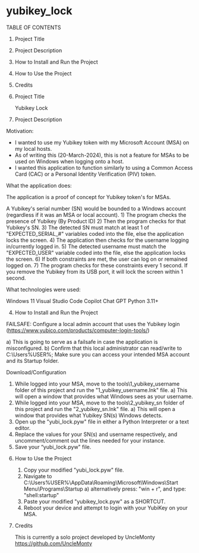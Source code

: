 # yubikey_lock

TABLE OF CONTENTS

1. Project Title
2. Project Description
3. How to Install and Run the Project
4. How to Use the Project
5. Credits

1. Project Title 

   Yubikey Lock

2. Project Description

Motivation:
   
  - I wanted to use my Yubikey token with my Microsoft Account (MSA) on my local hosts.
  - As of writing this (20-March-2024), this is not a feature for MSAs to be used on Windows when logging onto a host.
  - I wanted this application to function similarly to using a Common Access Card (CAC) or a Personal Identity Verification (PIV) token.

What the application does:
   
  The application is a proof of concept for Yubikey token's for MSAs.
  
  A Yubikey's serial number (SN) would be bounded to a Windows account (regardless if it was an MSA or local account).
        1) The program checks the presence of Yubikey (By Product ID)
        2) Then the program checks for that Yubikey's SN.
        3) The detected SN must match at least 1 of "EXPECTED_SERIAL_#" variables coded into the file, else the application locks the screen.
        4) The application then checks for the username logging in/currently logged in.
        5) The detected username must match the "EXPECTED_USER" variable coded into the file, else the application locks the screen.
        6) If both constraints are met, the user can log on or remained logged on.
        7) The program checks for these constraints every 1 second.
 If you remove the Yubikey from its USB port, it will lock the screen within 1 second. 

What technologies were used:
   
  Windows 11
  Visual Studio Code
  Copilot
  Chat GPT
  Python 3.11+

4. How to Install and Run the Project

FAILSAFE: Configure a local admin account that uses the Yubikey login (https://www.yubico.com/products/computer-login-tools/)

   a) This is going to serve as a failsafe in case the application is misconfigured.
   b) Confirm that this local administrator can read/write to C:\Users\%USER%; Make sure you can access your intended MSA account and its Startup folder.
   
Download/Configuration
   
   1) While logged into your MSA, move to the tools\1_yubikey_username folder of this project and run the "1_yubikey_username.lnk" file.
      a) This will open a window that provides what Windows sees as your username.
   2) While logged into your MSA, move to the tools\2_yubikey_sn folder of this project and run the "2_yubikey_sn.lnk" file.
      a) This will open a window that provides what Yubikey SN(s) Windows detects.
   3) Open up the "yubi_lock.pyw" file in either a Python Interpreter or a text editor.
   4) Replace the values for your SN(s) and username respectively, and uncomment/comment out the lines needed for your instance.
   5) Save your “yubi_lock.pyw" file.

6. How to Use the Project

   1) Copy your modified "yubi_lock.pyw" file.
   2) Navigate to C:\Users\%USER%\AppData\Roaming\Microsoft\Windows\Start Menu\Programs\Startup
      a) alternatively press: "win + r", and type: "shell:startup"
   3) Paste your modified "yubikey_lock.pyw" as a SHORTCUT.
   4) Reboot your device and attempt to login with your YubiKey on your MSA.

7. Credits

   This is currently a solo project developed by UncleMonty
   https://github.com/UncleMonty
